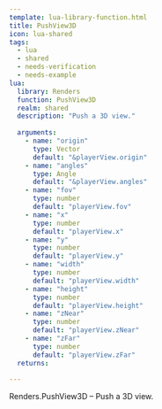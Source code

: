 ```yaml
---
template: lua-library-function.html
title: PushView3D
icon: lua-shared
tags:
  - lua
  - shared
  - needs-verification
  - needs-example
lua:
  library: Renders
  function: PushView3D
  realm: shared
  description: "Push a 3D view."
  
  arguments:
    - name: "origin"
      type: Vector
      default: "&playerView.origin"
    - name: "angles"
      type: Angle
      default: "&playerView.angles"
    - name: "fov"
      type: number
      default: "playerView.fov"
    - name: "x"
      type: number
      default: "playerView.x"
    - name: "y"
      type: number
      default: "playerView.y"
    - name: "width"
      type: number
      default: "playerView.width"
    - name: "height"
      type: number
      default: "playerView.height"
    - name: "zNear"
      type: number
      default: "playerView.zNear"
    - name: "zFar"
      type: number
      default: "playerView.zFar"
  returns:
    
---
```


<div class="lua__search__keywords">
Renders.PushView3D &#x2013; Push a 3D view.
</div>

